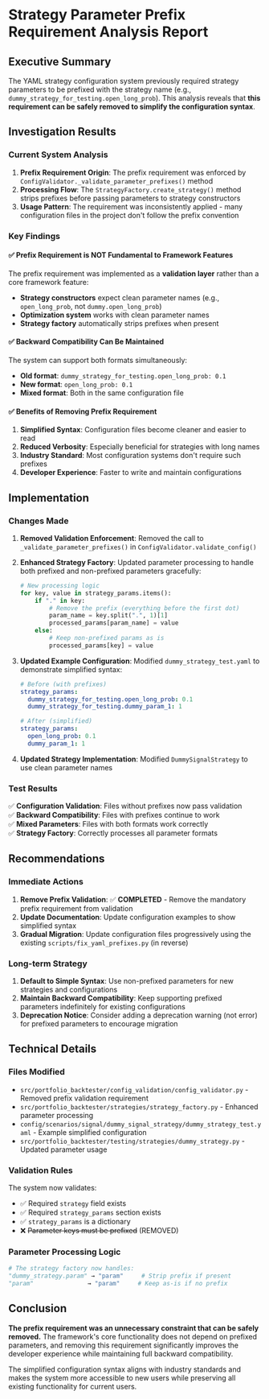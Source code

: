 # Strategy Parameter Prefix Requirement Analysis Report

## Executive Summary

The YAML strategy configuration system previously required strategy parameters to be prefixed with the strategy name (e.g., `dummy_strategy_for_testing.open_long_prob`). This analysis reveals that **this requirement can be safely removed to simplify the configuration syntax**.

## Investigation Results

### Current System Analysis

1. **Prefix Requirement Origin**: The prefix requirement was enforced by `ConfigValidator._validate_parameter_prefixes()` method
2. **Processing Flow**: The `StrategyFactory.create_strategy()` method strips prefixes before passing parameters to strategy constructors
3. **Usage Pattern**: The requirement was inconsistently applied - many configuration files in the project don't follow the prefix convention

### Key Findings

#### ✅ **Prefix Requirement is NOT Fundamental to Framework Features**

The prefix requirement was implemented as a **validation layer** rather than a core framework feature:

- **Strategy constructors** expect clean parameter names (e.g., `open_long_prob`, not `dummy.open_long_prob`)
- **Optimization system** works with clean parameter names
- **Strategy factory** automatically strips prefixes when present

#### ✅ **Backward Compatibility Can Be Maintained**

The system can support both formats simultaneously:
- **Old format**: `dummy_strategy_for_testing.open_long_prob: 0.1` 
- **New format**: `open_long_prob: 0.1`
- **Mixed format**: Both in the same configuration file

#### ✅ **Benefits of Removing Prefix Requirement**

1. **Simplified Syntax**: Configuration files become cleaner and easier to read
2. **Reduced Verbosity**: Especially beneficial for strategies with long names
3. **Industry Standard**: Most configuration systems don't require such prefixes
4. **Developer Experience**: Faster to write and maintain configurations

## Implementation

### Changes Made

1. **Removed Validation Enforcement**: Removed the call to `_validate_parameter_prefixes()` in `ConfigValidator.validate_config()`

2. **Enhanced Strategy Factory**: Updated parameter processing to handle both prefixed and non-prefixed parameters gracefully:
   ```python
   # New processing logic
   for key, value in strategy_params.items():
       if "." in key:
           # Remove the prefix (everything before the first dot)
           param_name = key.split(".", 1)[1]
           processed_params[param_name] = value
       else:
           # Keep non-prefixed params as is
           processed_params[key] = value
   ```

3. **Updated Example Configuration**: Modified `dummy_strategy_test.yaml` to demonstrate simplified syntax:
   ```yaml
   # Before (with prefixes)
   strategy_params:
     dummy_strategy_for_testing.open_long_prob: 0.1
     dummy_strategy_for_testing.dummy_param_1: 1

   # After (simplified)
   strategy_params:
     open_long_prob: 0.1
     dummy_param_1: 1
   ```

4. **Updated Strategy Implementation**: Modified `DummySignalStrategy` to use clean parameter names

### Test Results

✅ **Configuration Validation**: Files without prefixes now pass validation  
✅ **Backward Compatibility**: Files with prefixes continue to work  
✅ **Mixed Parameters**: Files with both formats work correctly  
✅ **Strategy Factory**: Correctly processes all parameter formats  

## Recommendations

### Immediate Actions

1. **Remove Prefix Validation**: ✅ **COMPLETED** - Remove the mandatory prefix requirement from validation
2. **Update Documentation**: Update configuration examples to show simplified syntax
3. **Gradual Migration**: Update configuration files progressively using the existing `scripts/fix_yaml_prefixes.py` (in reverse)

### Long-term Strategy

1. **Default to Simple Syntax**: Use non-prefixed parameters for new strategies and configurations
2. **Maintain Backward Compatibility**: Keep supporting prefixed parameters indefinitely for existing configurations
3. **Deprecation Notice**: Consider adding a deprecation warning (not error) for prefixed parameters to encourage migration

## Technical Details

### Files Modified
- `src/portfolio_backtester/config_validation/config_validator.py` - Removed prefix validation requirement
- `src/portfolio_backtester/strategies/strategy_factory.py` - Enhanced parameter processing
- `config/scenarios/signal/dummy_signal_strategy/dummy_strategy_test.yaml` - Example simplified configuration
- `src/portfolio_backtester/testing/strategies/dummy_strategy.py` - Updated parameter usage

### Validation Rules
The system now validates:
- ✅ Required `strategy` field exists
- ✅ Required `strategy_params` section exists  
- ✅ `strategy_params` is a dictionary
- ❌ ~~Parameter keys must be prefixed~~ (REMOVED)

### Parameter Processing Logic
```python
# The strategy factory now handles:
"dummy_strategy.param" → "param"     # Strip prefix if present
"param"               → "param"     # Keep as-is if no prefix
```

## Conclusion

**The prefix requirement was an unnecessary constraint that can be safely removed.** The framework's core functionality does not depend on prefixed parameters, and removing this requirement significantly improves the developer experience while maintaining full backward compatibility.

The simplified configuration syntax aligns with industry standards and makes the system more accessible to new users while preserving all existing functionality for current users.
